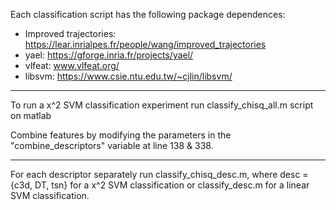 Each classification script has the following package dependences:
- Improved trajectories: https://lear.inrialpes.fr/people/wang/improved_trajectories
- yael: https://gforge.inria.fr/projects/yael/
- vlfeat: www.vlfeat.org/
- libsvm: https://www.csie.ntu.edu.tw/~cjlin/libsvm/

---------------------------------------------------------------------------------------------------------------------------

To run a x^2 SVM classification experiment run classify_chisq_all.m script on matlab

Combine features by modifying the parameters in the "combine_descriptors" variable at line 138 & 338.

---------------------------------------------------------------------------------------------------------------------------
For each descriptor separately run classify_chisq_desc.m, where desc = {c3d, DT, tsn} for a x^2 SVM classification or classify_desc.m for a linear SVM classification.


